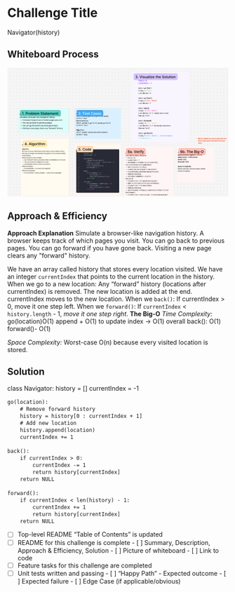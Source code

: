 # Challenge Title
<!-- Challenge Name -->
Navigator(history)
## Whiteboard Process
![Navigator(history) ](img/navigator-wp_cc41.png)

## Approach & Efficiency
<!-- What approach did you take? Why? What is the Big O space/time for this approach? -->
**Approach Explanation**
Simulate a browser-like navigation history.
A browser keeps track of which pages you visit.
You can go back to previous pages.
You can go forward if you have gone back.
Visiting a new page clears any "forward" history.

We have an array called history that stores every location visited.
We have an integer `currentIndex` that points to the current location in the history.
When we go to a new location:
Any “forward” history (locations after currentIndex) is removed.
The new location is added at the end.
currentIndex moves to the new location.
When we `back()`:
If currentIndex > 0, move it one step left.
When we `forward()`:
If `currentIndex` < `history.length` - 1, *move it one step right*.
**The Big-O**
*Time Complexity:*
go(location)O(1) append + O(1) to update index → O(1) overall
back(): O(1)
forward()- O(1)

*Space Complexity:*
Worst-case O(n) because every visited location is stored.
## Solution
<!-- Show how to run your code, and examples of it in action -->
class Navigator:
    history = []
    currentIndex = -1

    go(location):
        # Remove forward history
        history = history[0 : currentIndex + 1]
        # Add new location
        history.append(location)
        currentIndex += 1

    back():
        if currentIndex > 0:
            currentIndex -= 1
            return history[currentIndex]
        return NULL

    forward():
        if currentIndex < len(history) - 1:
            currentIndex += 1
            return history[currentIndex]
        return NULL

<!-- CHECKLIST: Whiteboard Process -->

 - [ ] Top-level README “Table of Contents” is updated
 - [ ] README for this challenge is complete
       - [ ] Summary, Description, Approach & Efficiency, Solution
       - [ ] Picture of whiteboard
       - [ ] Link to code
 - [ ] Feature tasks for this challenge are completed
 - [ ] Unit tests written and passing
       - [ ] “Happy Path” - Expected outcome
       - [ ] Expected failure
       - [ ] Edge Case (if applicable/obvious)
